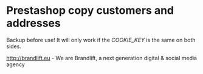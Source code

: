 # Prestashop copy customers and addresses

Backup before use! It will only work if the _COOKIE_KEY_ is the same on both sides.

http://brandlift.eu - We are Brandlift, a next generation digital & social media agency